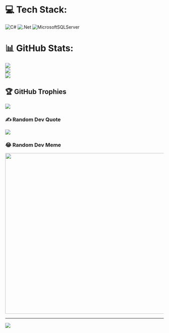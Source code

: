 
# 💻 Tech Stack:
![C#](https://img.shields.io/badge/c%23-%23239120.svg?style=flat&logo=c-sharp&logoColor=white) ![.Net](https://img.shields.io/badge/.NET-5C2D91?style=flat&logo=.net&logoColor=white) ![MicrosoftSQLServer](https://img.shields.io/badge/Microsoft%20SQL%20Sever-CC2927?style=flat&logo=microsoft%20sql%20server&logoColor=white)
# 📊 GitHub Stats:
![](https://github-readme-stats.vercel.app/api?username=sahinbektass&theme=radical&hide_border=true&include_all_commits=false&count_private=true)<br/>
![](https://github-readme-streak-stats.herokuapp.com/?user=sahinbektass&theme=radical&hide_border=true)<br/>
![](https://github-readme-stats.vercel.app/api/top-langs/?username=sahinbektass&theme=radical&hide_border=true&include_all_commits=false&count_private=true&layout=compact)

## 🏆 GitHub Trophies
![](https://github-profile-trophy.vercel.app/?username=sahinbektass&theme=radical&no-frame=false&no-bg=true&margin-w=4)

### ✍️ Random Dev Quote
![](https://quotes-github-readme.vercel.app/api?type=horizontal&theme=radical)

### 😂 Random Dev Meme
<img src="https://rm.up.railway.app/" width="512px"/>

---
[![](https://visitcount.itsvg.in/api?id=sahinbektass&icon=0&color=0)](https://visitcount.itsvg.in)

<!-- Proudly created with GPRM ( https://gprm.itsvg.in ) -->
